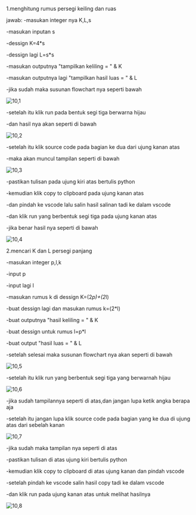 1.menghitung rumus persegi keiling dan ruas

jawab: -masukan integer nya K,L,s

-masukan inputan s

-dessign K=4*s

-dessign lagi L=s*s

-masukan outputnya "tampilkan keliling = " & K

-masukan outputnya lagi "tampilkan hasil luas = " & L

-jika sudah maka susunan flowchart nya seperti bawah

![10,1](https://user-images.githubusercontent.com/93036509/139862029-cfaf61e6-482d-4b7e-9c2b-9bfc12f92713.png)

-setelah itu klik run pada bentuk segi tiga berwarna hijau

-dan hasil nya akan seperti di bawah

![10,2](https://user-images.githubusercontent.com/93036509/139862780-feaa7c0c-b95a-40fa-b269-9e211b824d35.png)

-setelah itu klik source code pada bagian ke dua dari ujung kanan atas

-maka akan muncul tampilan seperti di bawah

![10,3](https://user-images.githubusercontent.com/93036509/139863445-9ea5a64d-3ab8-4ef2-9664-572f6a5c6d7d.png)

-pastikan tulisan pada ujung kiri atas bertulis python

-kemudian klik copy to clipboard pada ujung kanan atas

-dan pindah ke vscode lalu salin hasil salinan tadi ke dalam vscode

-dan klik run yang berbentuk segi tiga pada ujung kanan atas

-jika benar hasil nya seperti di bawah

![10,4](https://user-images.githubusercontent.com/93036509/139864706-f32d37a4-a067-4506-a84b-1ad83a63acc7.png)

2.mencari K dan L persegi panjang

-masukan integer p,l,k

-input p

-input lagi l

-masukan rumus k di dessign K=(2*p)+(2*l)

-buat dessign lagi dan masukan rumus k=(2*l)

-buat outputnya "hasil keliling = " & K

-buat dessign untuk rumus l=p*l

-buat output "hasil luas = " & L

-setelah selesai maka susunan flowchart nya akan seperti di bawah

![10,5](https://user-images.githubusercontent.com/93036509/139869675-06a3b150-377c-4efb-9322-fd3eeb7db156.png)

-setelah itu klik run yang berbentuk segi tiga yang berwarnah hijau

![10,6](https://user-images.githubusercontent.com/93036509/139870047-db8e9a06-12a5-4760-b840-ba2119b7141a.png)

-jika sudah tampilannya seperti di atas,dan jangan lupa ketik angka berapa aja

-setelah itu jangan lupa klik source code pada bagian yang ke dua di ujung atas dari sebelah kanan 

![10,7](https://user-images.githubusercontent.com/93036509/139870897-3fa2c4f7-e09b-4726-aa49-72a7ff436d67.png)

-jika sudah maka tampilan nya seperti di atas 

-pastikan tulisan di atas ujung kiri bertulis python

-kemudian klik copy to clipboard di atas ujung kanan dan pindah vscode

-setelah pindah ke vscode salin hasil copy tadi ke dalam vscode

-dan klik run pada ujung kanan atas untuk melihat hasilnya

![10,8](https://user-images.githubusercontent.com/93036509/139872017-f84ae196-4507-45ec-b34b-17da19b9005c.png)





